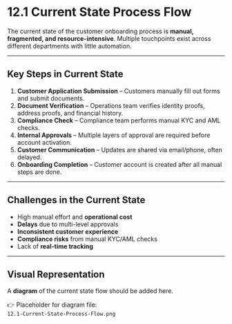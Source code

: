 # 12.1 Current State Process Flow

The current state of the customer onboarding process is **manual, fragmented, and resource-intensive**. Multiple touchpoints exist across different departments with little automation.

---

## Key Steps in Current State
1. **Customer Application Submission** – Customers manually fill out forms and submit documents.
2. **Document Verification** – Operations team verifies identity proofs, address proofs, and financial history.
3. **Compliance Check** – Compliance team performs manual KYC and AML checks.
4. **Internal Approvals** – Multiple layers of approval are required before account activation.
5. **Customer Communication** – Updates are shared via email/phone, often delayed.
6. **Onboarding Completion** – Customer account is created after all manual steps are done.

---

## Challenges in the Current State
- High manual effort and **operational cost**
- **Delays** due to multi-level approvals
- **Inconsistent customer experience**
- **Compliance risks** from manual KYC/AML checks
- Lack of **real-time tracking**

---

## Visual Representation
A **diagram** of the current state flow should be added here.

👉 Placeholder for diagram file:  
`12.1-Current-State-Process-Flow.png`
